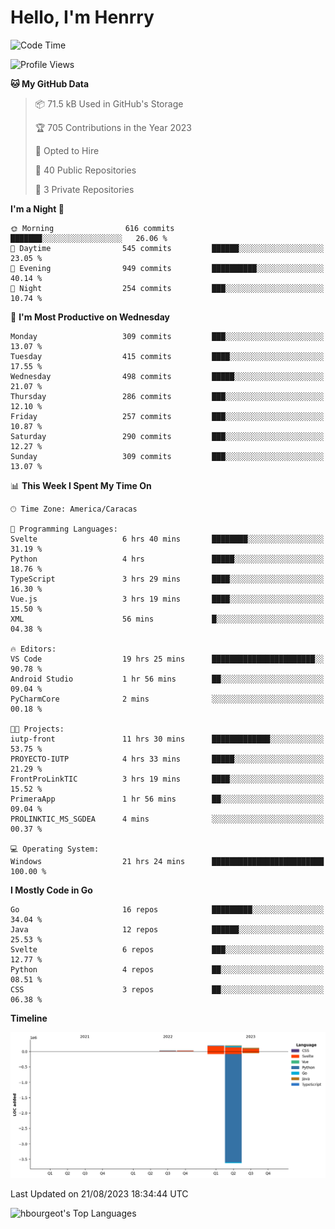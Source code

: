 # Hello, I'm Henrry

<!--START_SECTION:waka-->
![Code Time](http://img.shields.io/badge/Code%20Time-999%20hrs%2022%20mins-blue)

![Profile Views](http://img.shields.io/badge/Profile%20Views-17-blue)

**🐱 My GitHub Data** 

> 📦 71.5 kB Used in GitHub's Storage 
 > 
> 🏆 705 Contributions in the Year 2023
 > 
> 💼 Opted to Hire
 > 
> 📜 40 Public Repositories 
 > 
> 🔑 3 Private Repositories 
 > 
**I'm a Night 🦉** 

```text
🌞 Morning                616 commits         ███████░░░░░░░░░░░░░░░░░░   26.06 % 
🌆 Daytime                545 commits         ██████░░░░░░░░░░░░░░░░░░░   23.05 % 
🌃 Evening                949 commits         ██████████░░░░░░░░░░░░░░░   40.14 % 
🌙 Night                  254 commits         ███░░░░░░░░░░░░░░░░░░░░░░   10.74 % 
```
📅 **I'm Most Productive on Wednesday** 

```text
Monday                   309 commits         ███░░░░░░░░░░░░░░░░░░░░░░   13.07 % 
Tuesday                  415 commits         ████░░░░░░░░░░░░░░░░░░░░░   17.55 % 
Wednesday                498 commits         █████░░░░░░░░░░░░░░░░░░░░   21.07 % 
Thursday                 286 commits         ███░░░░░░░░░░░░░░░░░░░░░░   12.10 % 
Friday                   257 commits         ███░░░░░░░░░░░░░░░░░░░░░░   10.87 % 
Saturday                 290 commits         ███░░░░░░░░░░░░░░░░░░░░░░   12.27 % 
Sunday                   309 commits         ███░░░░░░░░░░░░░░░░░░░░░░   13.07 % 
```


📊 **This Week I Spent My Time On** 

```text
🕑︎ Time Zone: America/Caracas

💬 Programming Languages: 
Svelte                   6 hrs 40 mins       ████████░░░░░░░░░░░░░░░░░   31.19 % 
Python                   4 hrs               █████░░░░░░░░░░░░░░░░░░░░   18.76 % 
TypeScript               3 hrs 29 mins       ████░░░░░░░░░░░░░░░░░░░░░   16.30 % 
Vue.js                   3 hrs 19 mins       ████░░░░░░░░░░░░░░░░░░░░░   15.50 % 
XML                      56 mins             █░░░░░░░░░░░░░░░░░░░░░░░░   04.38 % 

🔥 Editors: 
VS Code                  19 hrs 25 mins      ███████████████████████░░   90.78 % 
Android Studio           1 hr 56 mins        ██░░░░░░░░░░░░░░░░░░░░░░░   09.04 % 
PyCharmCore              2 mins              ░░░░░░░░░░░░░░░░░░░░░░░░░   00.18 % 

🐱‍💻 Projects: 
iutp-front               11 hrs 30 mins      █████████████░░░░░░░░░░░░   53.75 % 
PROYECTO-IUTP            4 hrs 33 mins       █████░░░░░░░░░░░░░░░░░░░░   21.29 % 
FrontProLinkTIC          3 hrs 19 mins       ████░░░░░░░░░░░░░░░░░░░░░   15.52 % 
PrimeraApp               1 hr 56 mins        ██░░░░░░░░░░░░░░░░░░░░░░░   09.04 % 
PROLINKTIC_MS_SGDEA      4 mins              ░░░░░░░░░░░░░░░░░░░░░░░░░   00.37 % 

💻 Operating System: 
Windows                  21 hrs 24 mins      █████████████████████████   100.00 % 
```

**I Mostly Code in Go** 

```text
Go                       16 repos            █████████░░░░░░░░░░░░░░░░   34.04 % 
Java                     12 repos            ██████░░░░░░░░░░░░░░░░░░░   25.53 % 
Svelte                   6 repos             ███░░░░░░░░░░░░░░░░░░░░░░   12.77 % 
Python                   4 repos             ██░░░░░░░░░░░░░░░░░░░░░░░   08.51 % 
CSS                      3 repos             ██░░░░░░░░░░░░░░░░░░░░░░░   06.38 % 
```



**Timeline**

![Lines of Code chart](https://raw.githubusercontent.com/hbourgeot/hbourgeot/main/assets/bar_graph.png)


 Last Updated on 21/08/2023 18:34:44 UTC
<!--END_SECTION:waka-->

![hbourgeot's Top Languages](https://github-readme-stats.vercel.app/api/top-langs/?username=hbourgeot&theme=transparent&show_icons=true&hide_border=false&layout=donut&hide=css)
